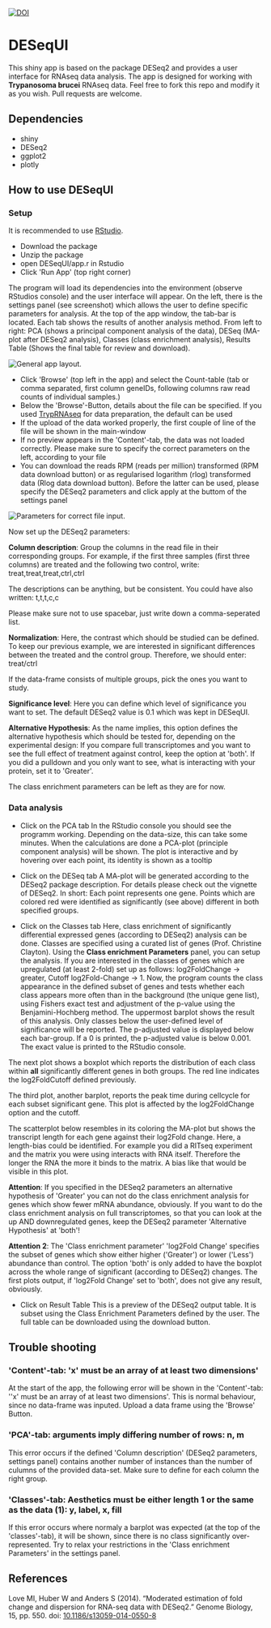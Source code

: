[![DOI](https://zenodo.org/badge/62634385.svg)](https://zenodo.org/badge/latestdoi/62634385)

# DESeqUI
This shiny app is based on the package DESeq2 and provides a user interface for RNAseq data analysis. The app is designed for working with **Trypanosoma brucei** RNAseq data. Feel free to fork this repo and modify it as you wish. Pull requests are welcome.

## Dependencies
- shiny
- DESeq2
- ggplot2
- plotly

## How to use DESeqUI
### Setup
It is recommended to use [RStudio](https://www.rstudio.com).

- Download the package
- Unzip the package
- open DESeqUI/app.r in Rstudio
- Click 'Run App' (top right corner)

The program will load its dependencies into the environment (observe RStudios console) and the user interface will appear. On the left, there is the settings panel (see screenshot) which allows the user to define specific parameters for analysis. At the top of the app window, the tab-bar is located. Each tab shows the results of another analysis method. From left to right: PCA (shows a principal component analysis of the data), DESeq (MA-plot after DESeq2 analysis), Classes (class enrichment analysis), Results Table (Shows the final table for review and download).

![General app layout.](Screenshots/DESeqUIScreenshot.png)

- Click 'Browse' (top left in the app) and select the Count-table (tab or comma separated, first column geneIDs, following columns raw read counts of individual samples.)
- Below the 'Browse'-Button, details about the file can be specified. If you used [TrypRNAseq](https://github.com/klprint/TrypRNAseq) for data preparation, the default can be used
- If the upload of the data worked properly, the first couple of line of the file will be shown in the main-window
- If no preview appears in the 'Content'-tab, the data was not loaded correctly. Please make sure to specify the correct parameters on the left, according to your file
- You can download the reads RPM (reads per million) transformed (RPM data download button) or as regularised logarithm (rlog) transformed data (Rlog data download button). Before the latter can be used, please specify the DESeq2 parameters and click apply at the buttom of the settings panel

![Parameters for correct file input.](Screenshots/DESeqUIScreenshot_InputPar.png)

Now set up the DESeq2 parameters:

**Column description**: Group the columns in the read file in their corresponding groups. For example, if the first three samples (first three columns) are treated and the following two control, write: treat,treat,treat,ctrl,ctrl

The descriptions can be anything, but be consistent. You could have also written: t,t,t,c,c

Please make sure not to use spacebar, just write down a comma-seperated list.


**Normalization**: Here, the contrast which should be studied can be defined. To keep our previous example, we are interested in significant differences between the treated and the control group. Therefore, we should enter: treat/ctrl

If the data-frame consists of multiple groups, pick the ones you want to study.


**Significance level**: Here you can define which level of significance you want to set. The default DESeq2 value is 0.1 which was kept in DESeqUI.


**Alternative Hypothesis**: As the name implies, this option defines the alternative hypothesis which should be tested for, depending on the experimental design: If you compare full transcriptomes and you want to see the full effect of treatment against control, keep the option at 'both'. If you did a pulldown and you only want to see, what is interacting with your protein, set it to 'Greater'.

The class enrichment parameters can be left as they are for now.


### Data analysis
- Click on the PCA tab
In the RStudio console you should see the programm working. Depending on the data-size, this can take some minutes. When the calculations are done a PCA-plot (principle component analysis) will be shown. The plot is interactive and by hovering over each point, its identity is shown as a tooltip

- Click on the DESeq tab
A MA-plot will be generated according to the DESeq2 package description. For details please check out the vignette of DESeq2. In short: Each point represents one gene. Points which are colored red were identified as significantly (see above) different in both specified groups.

- Click on the Classes tab
Here, class enrichment of significantly differential expressed genes (according to DESeq2) analysis can be done. Classes are specified using a curated list of genes (Prof. Christine Clayton). Using the **Class enrichment Parameters** panel, you can setup the analysis. If you are interested in the classes of genes which are upregulated (at least 2-fold) set up as follows: log2FoldChange -> greater, Cutoff log2Fold-Change -> 1. Now, the program counts the class appearance in the defined subset of genes and tests whether each class appears more often than in the background (the unique gene list), using Fishers exact test and adjustment of the p-value using the Benjamini-Hochberg method. The uppermost barplot shows the result of this analysis. Only classes below the user-defined level of significance will be reported. The p-adjusted value is displayed below each bar-group. If a 0 is printed, the p-adjusted value is below 0.001. The exact value is printed to the RStudio console.

The next plot shows a boxplot which reports the distribution of each class within **all** significantly different genes in both groups. The red line indicates the log2FoldCutoff defined previously.

The third plot, another barplot, reports the peak time during cellcycle for each subset significant gene. This plot is affected by the log2FoldChange option and the cutoff.

The scatterplot below resembles in its coloring the MA-plot but shows the transcript length for each gene against their log2Fold change. Here, a length-bias could be identified. For example you did a RITseq experiment and the matrix you were using interacts with RNA itself. Therefore the longer the RNA the more it binds to the matrix. A bias like that would be visible in this plot.

**Attention**: If you specified in the DESeq2 parameters an alternative hypothesis of 'Greater' you can not do the class enrichment analysis for genes which show fewer mRNA abundance, obviously. If you want to do the class enrichment analysis on full transcriptomes, so that you can look at the up AND downregulated genes, keep the DESeq2 parameter 'Alternative Hypothesis' at 'both'!

**Attention 2**: The 'Class enrichment parameter' 'log2Fold Change' specifies the subset of genes which show either higher ('Greater') or lower ('Less') abundance than control. The option 'both' is only added to have the boxplot across the whole range of significant (according to DESeq2) changes. The first plots output, if 'log2Fold Change' set to 'both', does not give any result, obviously.


- Click on Result Table
This is a preview of the DESeq2 output table. It is subset using the Class Enrichment Parameters defined by the user. The full table can be downloaded using the download button.

## Trouble shooting
### 'Content'-tab: 'x' must be an array of at least two dimensions'
At the start of the app, the following error will be shown in the 'Content'-tab: ''x' must be an array of at least two dimensions'. This is normal behaviour, since no data-frame was inputed. Upload a data frame using the 'Browse' Button.

### 'PCA'-tab: arguments imply differing number of rows: n, m
This error occurs if the defined 'Column description' (DESeq2 parameters, settings panel) contains another number of  instances than the number of culumns of the provided data-set. Make sure to define for each column the right group.

### 'Classes'-tab: Aesthetics must be either length 1 or the same as the data (1): y, label, x, fill
If this error occurs where normaly a barplot was expected (at the top of the 'classes'-tab), it will be shown, since there is no class significantly over-represented. Try to relax your restrictions in the 'Class enrichment Parameters' in the settings panel.

## References
Love MI, Huber W and Anders S (2014). “Moderated estimation of fold change and dispersion for RNA-seq data with DESeq2.” Genome Biology, 15, pp. 550. doi: [10.1186/s13059-014-0550-8](http://genomebiology.biomedcentral.com/articles/10.1186/s13059-014-0550-8)
